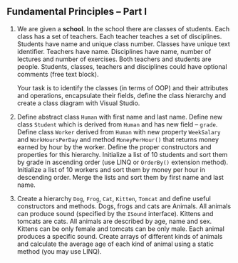 ## Fundamental Principles – Part I

1. We are given a **school**. In the school there are classes of students. Each class has a set of teachers. Each teacher teaches a set of disciplines. Students have name and unique class number. Classes have unique text identifier. Teachers have name. Disciplines have name, number of lectures and number of exercises. Both teachers and students are people. Students, classes, teachers and disciplines could have optional comments (free text block).

    Your task is to identify the classes (in terms of  OOP) and their attributes and operations, encapsulate their fields, define the class hierarchy and create a class diagram with Visual Studio.

2. Define abstract class `Human` with first name and last name. Define new class `Student` which is derived from `Human` and has new field – `grade`. Define class `Worker` derived from `Human` with new property `WeekSalary` and `WorkHoursPerDay` and method `MoneyPerHour()` that returns money earned by hour by the worker. Define the proper constructors and properties for this hierarchy. Initialize a list of 10 students and sort them by grade in ascending order (use LINQ or `OrderBy()` extension method). Initialize a list of 10 workers and sort them by money per hour in descending order. Merge the lists and sort them by first name and last name.
3. Create a hierarchy `Dog`, `Frog`, `Cat`, `Kitten`, `Tomcat` and define useful constructors and methods. Dogs, frogs and cats are Animals. All animals can produce sound (specified by the `ISound` interface). Kittens and tomcats are cats. All animals are described by age, name and sex. Kittens can be only female and tomcats can be only male. Each animal produces a specific sound. Create arrays of different kinds of animals and calculate the average age of each kind of animal using a static method (you may use LINQ).
